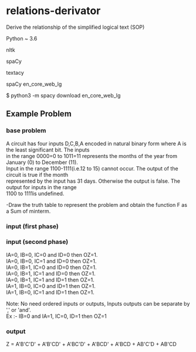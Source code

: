 # relations-derivator
Derive the relationship of the simplified logical text
(SOP)

Python ~ 3.6

nltk

spaCy <br>

textacy

spaCy en_core_web_lg <br>

$ python3 -m spacy download en_core_web_lg


## Example Problem

### base problem

A circuit has four inputs D,C,B,A encoded in natural binary form where A is the least significant bit. The inputs <br />
in the range  0000=0  to  1011=11  represents  the  months  of  the  year  from  January  (0)  to  December  (11).<br />
Input in  the  range   1100-1111(i.e.12 to 15) cannot occur. The output of the circuit is true if the month <br />
represented by the input has 31 days. Otherwise the output is false. The output for inputs in the range <br />
1100 to 1111is undefined.

-Draw the truth table to represent the problem and obtain the function F as a Sum of minterm.


### input (first phase)



### input (second phase)
IA=0, IB=0, IC=0 and ID=0 then OZ=1. <br />
IA=0, IB=0, IC=1 and ID=0 then OZ=1. <br />
IA=0, IB=1, IC=0 and ID=0 then OZ=1. <br />
IA=0, IB=1, IC=1 and ID=0 then OZ=1. <br />
IA=0, IB=1, IC=1 and ID=1 then OZ=1. <br />
IA=1, IB=0, IC=0 and ID=1 then OZ=1. <br />
IA=1, IB=0, IC=1 and ID=1 then OZ=1. <br />

Note: No need ordered inputs or outputs, Inputs outputs can be separate by ',' or 'and'.
<br /> Ex :- IB=0 and IA=1, IC=0, ID=1 then OZ=1

### output
Z = A'B'C'D' + A'B'CD' + A'BC'D' + A'BCD' + A'BCD + AB'C'D + AB'CD